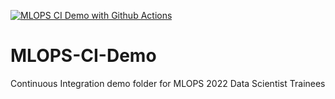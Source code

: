 [![MLOPS CI Demo with Github Actions](https://github.com/kb1907/MLOPS-CI-Demo/actions/workflows/main.yml/badge.svg)](https://github.com/kb1907/MLOPS-CI-Demo/actions/workflows/main.yml)

# MLOPS-CI-Demo
Continuous Integration demo folder for MLOPS 2022 Data Scientist Trainees

